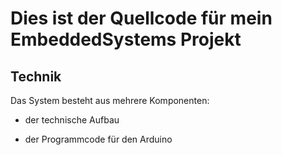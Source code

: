 # Dies ist der Quellcode für mein EmbeddedSystems Projekt

## Technik

Das System besteht aus mehrere Komponenten:

* der technische Aufbau

* der Programmcode für den Arduino
